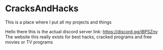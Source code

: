 # CracksAndHacks

This is a place where I put all my projects and things

Hello there this is the actual discord server link: https://discord.gg/jBPSZnv
The website this really exists for best hacks, cracked programs and free movies or TV programs 
